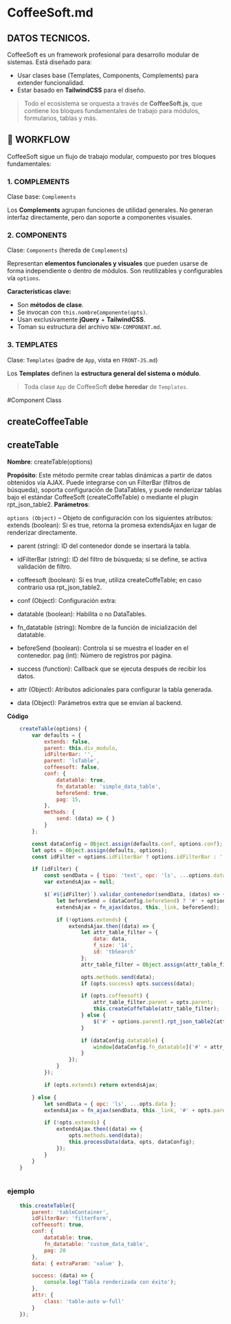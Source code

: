 # CoffeeSoft.md

## DATOS TECNICOS.
CoffeeSoft es un framework profesional para desarrollo modular de sistemas. Está diseñado para:

- Usar clases base (Templates, Components, Complements) para extender funcionalidad.
- Estar basado en **TailwindCSS** para el diseño.

> Todo el ecosistema se orquesta a través de **CoffeeSoft.js**, que contiene los bloques fundamentales de trabajo para módulos, formularios, tablas y más.

## 🔄 WORKFLOW
CoffeeSoft sigue un flujo de trabajo modular, compuesto por tres bloques fundamentales:

### 1. COMPLEMENTS

Clase base: `Complements`

Los **Complements** agrupan funciones de utilidad generales. No generan interfaz directamente, pero dan soporte a componentes visuales.

### 2. COMPONENTS

Clase: `Components` (hereda de `Complements`)

Representan **elementos funcionales y visuales** que pueden usarse de forma independiente o dentro de módulos. Son reutilizables y configurables vía `options`.

**Características clave:**

- Son **métodos de clase**.
- Se invocan con `this.nombreComponente(opts)`.
- Usan exclusivamente **jQuery** + **TailwindCSS**.
- Toman su estructura del archivo `NEW-COMPONENT.md`.


### 3. TEMPLATES

Clase: `Templates` (padre de `App`, vista en `FRONT-JS.md`)

Los **Templates** definen la **estructura general del sistema o módulo**.

> Toda clase `App` de CoffeeSoft **debe heredar** de `Templates`.


#Component Class
## createCoffeeTable



## createTable
**Nombre**: createTable(options)

**Propósito**:
Este método permite crear tablas dinámicas a partir de datos obtenidos vía AJAX. Puede integrarse con un FilterBar (filtros de búsqueda), soporta configuración de DataTables, y puede renderizar tablas bajo el estándar CoffeeSoft (createCoffeTable) o mediante el plugin rpt_json_table2.
**Parámetros**:

`options (Object)`
– Objeto de configuración con los siguientes atributos:
extends (boolean): Si es true, retorna la promesa extendsAjax en lugar de renderizar directamente.

- parent (string): ID del contenedor donde se insertará la tabla.
- idFilterBar (string): ID del filtro de búsqueda; si se define, se activa validación de filtro.

- coffeesoft (boolean): Si es true, utiliza createCoffeTable; en caso contrario usa rpt_json_table2.

- conf (Object): Configuración extra:
- datatable (boolean): Habilita o no DataTables.
- fn_datatable (string): Nombre de la función de inicialización del datatable.
- beforeSend (boolean): Controla si se muestra el loader en el contenedor.
pag (int): Número de registros por página.

- success (function): Callback que se ejecuta después de recibir los datos.
- attr (Object): Atributos adicionales para configurar la tabla generada.
- data (Object): Parámetros extra que se envían al backend.

**Código**
```javascript
    createTable(options) {
        var defaults = {
            extends: false,
            parent: this.div_modulo,
            idFilterBar: '',
            parent: 'lsTable',
            coffeesoft: false,
            conf: {
                datatable: true,
                fn_datatable: 'simple_data_table',
                beforeSend: true,
                pag: 15,
            },
            methods: {
                send: (data) => { }
            }
        };

        const dataConfig = Object.assign(defaults.conf, options.conf);
        let opts = Object.assign(defaults, options);
        const idFilter = options.idFilterBar ? options.idFilterBar : '';

        if (idFilter) {
            const sendData = { tipo: 'text', opc: 'ls', ...options.data };
            var extendsAjax = null;

            $(`#${idFilter}`).validar_contenedor(sendData, (datos) => {
                let beforeSend = (dataConfig.beforeSend) ? '#' + options.parent : '';
                extendsAjax = fn_ajax(datos, this._link, beforeSend);

                if (!options.extends) {
                    extendsAjax.then((data) => {
                        let attr_table_filter = {
                            data: data,
                            f_size: '14',
                            id: 'tbSearch'
                        };
                        attr_table_filter = Object.assign(attr_table_filter, opts.attr);

                        opts.methods.send(data);
                        if (opts.success) opts.success(data);

                        if (opts.coffeesoft) {
                            attr_table_filter.parent = opts.parent;
                            this.createCoffeTable(attr_table_filter);
                        } else {
                            $('#' + options.parent).rpt_json_table2(attr_table_filter);
                        }

                        if (dataConfig.datatable) {
                            window[dataConfig.fn_datatable]('#' + attr_table_filter.id, dataConfig.pag);
                        }
                    });
                }
            });

            if (opts.extends) return extendsAjax;

        } else {
            let sendData = { opc: 'ls', ...opts.data };
            extendsAjax = fn_ajax(sendData, this._link, '#' + opts.parent);

            if (!opts.extends) {
                extendsAjax.then((data) => {
                    opts.methods.send(data);
                    this.processData(data, opts, dataConfig);
                });
            }
        }
    }



```

### ejemplo
```javascript
    this.createTable({
        parent: 'tableContainer',
        idFilterBar: 'filterForm',
        coffeesoft: true,
        conf: {
            datatable: true,
            fn_datatable: 'custom_data_table',
            pag: 20
        },
        data: { extraParam: 'value' },

        success: (data) => {
            console.log('Tabla renderizada con éxito');
        },
        attr: {
            class: 'table-auto w-full'
        }
    });
```

